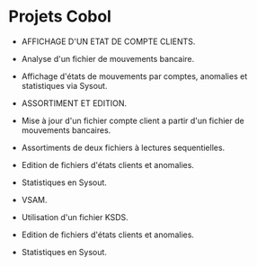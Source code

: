 # Projets Cobol

- AFFICHAGE D'UN ETAT DE COMPTE CLIENTS.
- Analyse d'un fichier de mouvements bancaire.
- Affichage d'états de mouvements par comptes, anomalies et statistiques via Sysout.

- ASSORTIMENT ET EDITION.
- Mise à jour d'un fichier compte client a partir d'un fichier de mouvements bancaires.
- Assortiments de deux fichiers à lectures sequentielles.
- Edition de fichiers d'états clients et anomalies.
- Statistiques en Sysout.

- VSAM. 
- Utilisation d'un fichier KSDS.
- Edition de fichiers d'états clients et anomalies.
- Statistiques en Sysout. 